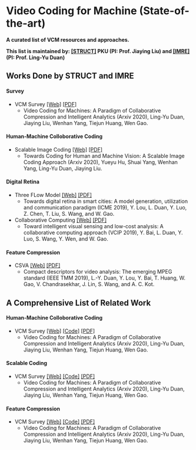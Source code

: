 # Video Coding for Machine (State-of-the-art)

**A curated list of VCM resources and approaches.**

**This list is maintained by: [[STRUCT]](http://www.icst.pku.edu.cn/struct/struct.html) PKU (PI: Prof. Jiaying Liu) and [[IMRE]](http://imre.idm.pku.edu.cn/index.html) (PI: Prof. Ling-Yu Duan)**

## Works Done by STRUCT and IMRE
#### Survey
 * VCM Survey [[Web]]() [[PDF]]()
   * Video Coding for Machines: A Paradigm of Collaborative Compression and Intelligent Analytics (Arxiv 2020), Ling-Yu Duan, Jiaying Liu, Wenhan Yang, Tiejun Huang, Wen Gao.

#### Human-Machine Colloborative Coding
 * Scalable Image Coding [[Web]](https://williamyang1991.github.io/projects/VCM-Face/) [[PDF]]()
   * Towards Coding for Human and Machine Vision: A Scalable Image Coding Approach (Arxiv 2020), Yueyu Hu, Shuai Yang, Wenhan Yang, Ling-Yu Duan, Jiaying Liu.

#### Digital Retina
 * Three FLow Model [[Web]]() [[PDF]]()
   * Towards digital retina in smart cities: A model generation, utilization and communication paradigm (ICME 2019), Y. Lou, L. Duan, Y. Luo, Z. Chen, T. Liu, S. Wang, and W. Gao.
 * Collaborative Computing  [[Web]]() [[PDF]]()
   * Toward intelligent visual sensing and low-cost analysis: A collaborative computing approach (VCIP 2019), Y. Bai, L. Duan, Y. Luo, S. Wang, Y. Wen, and W. Gao.

#### Feature Compression
 * CSVA [[Web]](https://williamyang1991.github.io/projects/VCM-Face/) [[PDF]]()
   * Compact descriptors for video analysis: The emerging MPEG standard (IEEE TMM 2019), L.-Y. Duan, Y. Lou, Y. Bai, T. Huang, W. Gao, V. Chandrasekhar, J. Lin, S. Wang, and A. C. Kot.


## A Comprehensive List of Related Work
#### Human-Machine Colloborative Coding
 * VCM Survey [[Web]]() [[Code]]() [[PDF]]()
   * Video Coding for Machines: A Paradigm of Collaborative Compression and Intelligent Analytics (Arxiv 2020), Ling-Yu Duan, Jiaying Liu, Wenhan Yang, Tiejun Huang, Wen Gao.

#### Scalable Coding
 * VCM Survey [[Web]]() [[Code]]() [[PDF]]()
   * Video Coding for Machines: A Paradigm of Collaborative Compression and Intelligent Analytics (Arxiv 2020), Ling-Yu Duan, Jiaying Liu, Wenhan Yang, Tiejun Huang, Wen Gao.

#### Feature Compression
 * VCM Survey [[Web]]() [[Code]]() [[PDF]]()
   * Video Coding for Machines: A Paradigm of Collaborative Compression and Intelligent Analytics (Arxiv 2020), Ling-Yu Duan, Jiaying Liu, Wenhan Yang, Tiejun Huang, Wen Gao.
